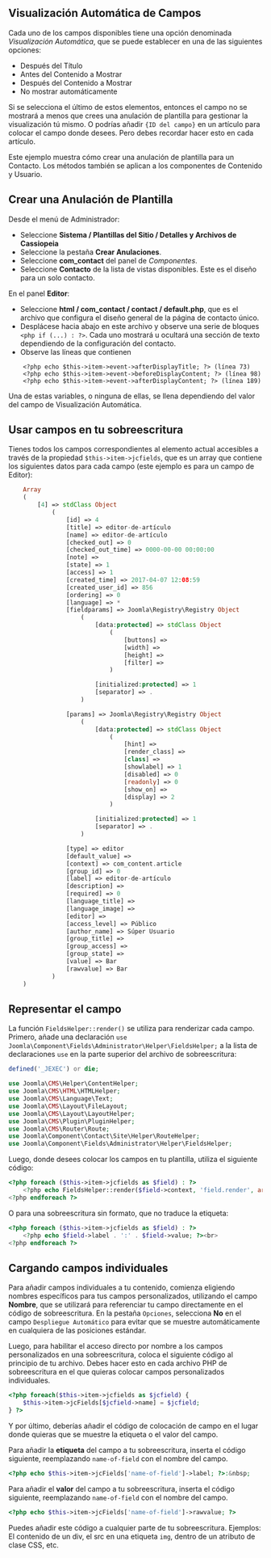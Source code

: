 <!-- Filename: J3.x:Adding_custom_fields/Overrides / Display title: Ejemplo de Anulación de  Plantilla -->

## Visualización Automática de Campos

Cada uno de los campos disponibles tiene una opción denominada *Visualización Automática*, que se puede establecer en una de las siguientes opciones:

* Después del Título
* Antes del Contenido a Mostrar
* Después del Contenido a Mostrar
* No mostrar automáticamente

Si se selecciona el último de estos elementos, entonces el campo no se mostrará a menos que crees una anulación de plantilla para gestionar la visualización tú mismo. O podrías añadir `{ID del campo}` en un artículo para colocar el campo donde desees. Pero debes recordar hacer esto en cada artículo.

Este ejemplo muestra cómo crear una anulación de plantilla para un Contacto. Los métodos también se aplican a los componentes de Contenido y Usuario.

## Crear una Anulación de Plantilla

Desde el menú de Administrador:

* Seleccione **Sistema / Plantillas del Sitio / Detalles y Archivos de Cassiopeia**
* Seleccione la pestaña **Crear Anulaciones**.
* Seleccione **com_contact** del panel de *Componentes*.
* Seleccione **Contacto** de la lista de vistas disponibles. Este es el diseño para un solo contacto.

En el panel **Editor**:
* Seleccione **html / com_contact / contact / default.php**, que es el archivo que configura el diseño general de la página de contacto único.
* Desplácese hacia abajo en este archivo y observe una serie de bloques `<php if (...) : ?>`. Cada uno mostrará u ocultará una sección de texto dependiendo de la configuración del contacto.
* Observe las líneas que contienen
```
    <?php echo $this->item->event->afterDisplayTitle; ?> (línea 73)
    <?php echo $this->item->event->beforeDisplayContent; ?> (línea 98)
    <?php echo $this->item->event->afterDisplayContent; ?> (línea 189)
```
Una de estas variables, o ninguna de ellas, se llena dependiendo del valor del campo de Visualización Automática.

## Usar campos en tu sobreescritura

Tienes todos los campos correspondientes al elemento actual accesibles a través de la propiedad `$this->item->jcfields`, que es un array que contiene los siguientes datos para cada campo (este ejemplo es para un campo de Editor):

```php
    Array
    (
        [4] => stdClass Object
            (
                [id] => 4
                [title] => editor-de-artículo
                [name] => editor-de-artículo
                [checked_out] => 0
                [checked_out_time] => 0000-00-00 00:00:00
                [note] =>
                [state] => 1
                [access] => 1
                [created_time] => 2017-04-07 12:08:59
                [created_user_id] => 856
                [ordering] => 0
                [language] => *
                [fieldparams] => Joomla\Registry\Registry Object
                    (
                        [data:protected] => stdClass Object
                            (
                                [buttons] =>
                                [width] =>
                                [height] =>
                                [filter] =>
                            )

                        [initialized:protected] => 1
                        [separator] => .
                    )

                [params] => Joomla\Registry\Registry Object
                    (
                        [data:protected] => stdClass Object
                            (
                                [hint] =>
                                [render_class] =>
                                [class] =>
                                [showlabel] => 1
                                [disabled] => 0
                                [readonly] => 0
                                [show_on] =>
                                [display] => 2
                            )

                        [initialized:protected] => 1
                        [separator] => .
                    )

                [type] => editor
                [default_value] =>
                [context] => com_content.article
                [group_id] => 0
                [label] => editor-de-artículo
                [description] =>
                [required] => 0
                [language_title] =>
                [language_image] =>
                [editor] =>
                [access_level] => Público
                [author_name] => Súper Usuario
                [group_title] =>
                [group_access] =>
                [group_state] =>
                [value] => Bar
                [rawvalue] => Bar
            )
    )
```

## Representar el campo

La función `FieldsHelper::render()` se utiliza para renderizar cada campo. Primero, añade una declaración `use Joomla\Component\Fields\Administrator\Helper\FieldsHelper;` a la lista de declaraciones `use` en la parte superior del archivo de sobreescritura:

```php
defined('_JEXEC') or die;

use Joomla\CMS\Helper\ContentHelper;
use Joomla\CMS\HTML\HTMLHelper;
use Joomla\CMS\Language\Text;
use Joomla\CMS\Layout\FileLayout;
use Joomla\CMS\Layout\LayoutHelper;
use Joomla\CMS\Plugin\PluginHelper;
use Joomla\CMS\Router\Route;
use Joomla\Component\Contact\Site\Helper\RouteHelper;
use Joomla\Component\Fields\Administrator\Helper\FieldsHelper;
```

Luego, donde desees colocar los campos en tu plantilla, utiliza el siguiente código:
```php
<?php foreach ($this->item->jcfields as $field) : ?>
    <?php echo FieldsHelper::render($field->context, 'field.render', array('field' => $field)); ?><br>
<?php endforeach ?>
```

O para una sobreescritura sin formato, que no traduce la etiqueta:

```php
<?php foreach ($this->item->jcfields as $field) : ?>
    <?php echo $field->label . ':' . $field->value; ?><br>
<?php endforeach ?>
```

## Cargando campos individuales

Para añadir campos individuales a tu contenido, comienza eligiendo nombres específicos para tus campos personalizados, utilizando el campo **Nombre**, que se utilizará para referenciar tu campo directamente en el código de sobreescritura. En la pestaña `Opciones`, selecciona **No** en el campo `Despliegue Automático` para evitar que se muestre automáticamente en cualquiera de las posiciones estándar.

Luego, para habilitar el acceso directo por nombre a los campos personalizados en una sobreescritura, coloca el siguiente código al principio de tu archivo. Debes hacer esto en cada archivo PHP de sobreescritura en el que quieras colocar campos personalizados individuales.

```php
<?php foreach($this->item->jcfields as $jcfield) {
    $this->item->jcFields[$jcfield->name] = $jcfield;
} ?>
```

Y por último, deberías añadir el código de colocación de campo en el lugar donde quieras que se muestre la etiqueta o el valor del campo.

Para añadir la **etiqueta** del campo a tu sobreescritura, inserta el código siguiente, reemplazando `name-of-field` con el nombre del campo.

```php
<?php echo $this->item->jcFields['name-of-field']->label; ?>:&nbsp;
```

Para añadir el **valor** del campo a tu sobreescritura, inserta el código siguiente, reemplazando `name-of-field` con el nombre del campo.

```php
<?php echo $this->item->jcFields['name-of-field']->rawvalue; ?>
```

Puedes añadir este código a cualquier parte de tu sobreescritura. Ejemplos: El contenido de un div, el src en una etiqueta `img`, dentro de un atributo de clase CSS, etc.
